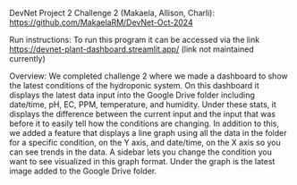 DevNet Project 2 Challenge 2 (Makaela, Allison, Charli):
https://github.com/MakaelaRM/DevNet-Oct-2024

Run instructions:
To run this program it can be accessed via the link https://devnet-plant-dashboard.streamlit.app/ (link not maintained currently)

Overview:
We completed challenge 2 where we made a dashboard to show the latest conditions of the hydroponic system. On this dashboard it displays the latest data input into the Google Drive folder including date/time, pH, EC, PPM, temperature, and humidity. Under these stats, it displays the difference between the current input and the input that was before it to easily tell how the conditions are changing. In addition to this, we added a feature that displays a line graph using all the data in the folder for a specific condition, on the Y axis, and date/time, on the X axis so you can see trends in the data. A sidebar lets you change the condition you want to see visualized in this graph format. Under the graph is the latest image added to the Google Drive folder. 
